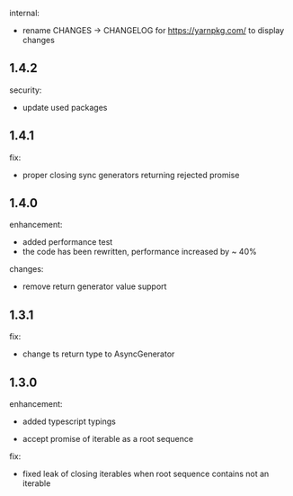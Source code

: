 internal:

* rename CHANGES -> CHANGELOG for https://yarnpkg.com/ to display changes

## 1.4.2

security:

* update used packages

## 1.4.1

fix:

* proper closing sync generators returning rejected promise

## 1.4.0

enhancement:

* added performance test
* the code has been rewritten, performance increased by ~ 40%

changes:

* remove return generator value support

## 1.3.1

fix:

* change ts return type to AsyncGenerator

## 1.3.0

enhancement:

* added typescript typings

* accept promise of iterable as a root sequence

fix:

* fixed leak of closing iterables when root sequence contains not an iterable
